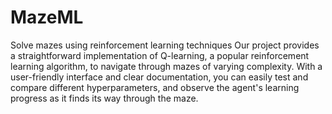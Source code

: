 # MazeML
Solve mazes using reinforcement learning techniques
Our project provides a straightforward implementation of Q-learning, a popular reinforcement learning algorithm, to navigate through mazes of varying complexity. With a user-friendly interface and clear documentation, you can easily test and compare different hyperparameters, and observe the agent's learning progress as it finds its way through the maze. 
